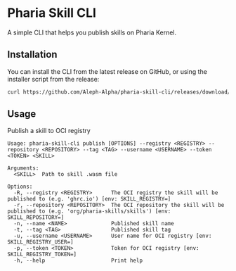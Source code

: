 # Pharia Skill CLI

A simple CLI that helps you publish skills on Pharia Kernel.

## Installation

You can install the CLI from the latest release on GitHub, or using the installer script from the release:

```sh
curl https://github.com/Aleph-Alpha/pharia-skill-cli/releases/download/<INSERT_LATEST_VERSION_HERE>/pharia-skill-cli-installer.sh | sh
```

## Usage

Publish a skill to OCI registry

```
Usage: pharia-skill-cli publish [OPTIONS] --registry <REGISTRY> --repository <REPOSITORY> --tag <TAG> --username <USERNAME> --token <TOKEN> <SKILL>

Arguments:
  <SKILL>  Path to skill .wasm file

Options:
  -R, --registry <REGISTRY>      The OCI registry the skill will be published to (e.g. 'ghrc.io') [env: SKILL_REGISTRY=]
  -r, --repository <REPOSITORY>  The OCI repository the skill will be published to (e.g. 'org/pharia-skills/skills') [env: SKILL_REPOSITORY=]
  -n, --name <NAME>              Published skill name
  -t, --tag <TAG>                Published skill tag
  -u, --username <USERNAME>      User name for OCI registry [env: SKILL_REGISTRY_USER=]
  -p, --token <TOKEN>            Token for OCI registry [env: SKILL_REGISTRY_TOKEN=]
  -h, --help                     Print help
```
